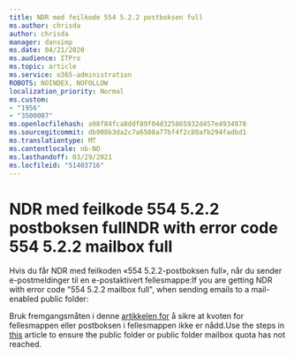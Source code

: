 ```yaml
---
title: NDR med feilkode 554 5.2.2 postboksen full
ms.author: chrisda
author: chrisda
manager: dansimp
ms.date: 04/21/2020
ms.audience: ITPro
ms.topic: article
ms.service: o365-administration
ROBOTS: NOINDEX, NOFOLLOW
localization_priority: Normal
ms.custom:
- "1956"
- "3500007"
ms.openlocfilehash: a98f84fca8ddf89f04d325865932d457e4934978
ms.sourcegitcommit: db908b3da2c7a6508a77bf4f2c80afb294fadbd1
ms.translationtype: MT
ms.contentlocale: nb-NO
ms.lasthandoff: 03/29/2021
ms.locfileid: "51403716"
---
```

# <a name="ndr-with-error-code-554-522-mailbox-full"></a><span data-ttu-id="69b7e-102">NDR med feilkode 554 5.2.2 postboksen full</span><span class="sxs-lookup"><span data-stu-id="69b7e-102">NDR with error code 554 5.2.2 mailbox full</span></span>

<span data-ttu-id="69b7e-103">Hvis du får NDR med feilkoden «554 5.2.2-postboksen full», når du sender e-postmeldinger til en e-postaktivert fellesmappe:</span><span class="sxs-lookup"><span data-stu-id="69b7e-103">If you are getting NDR with error code "554 5.2.2 mailbox full", when sending emails to a mail-enabled public folder:</span></span>  

<span data-ttu-id="69b7e-104">Bruk fremgangsmåten i denne [artikkelen for](https://aka.ms/554522) å sikre at kvoten for fellesmappen eller postboksen i fellesmappen ikke er nådd.</span><span class="sxs-lookup"><span data-stu-id="69b7e-104">Use the steps in [this](https://aka.ms/554522) article to ensure the public folder or public folder mailbox quota has not reached.</span></span>
